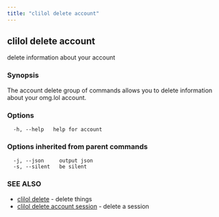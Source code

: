 ```yaml
---
title: "clilol delete account"
---
```

## clilol delete account

delete information about your account

### Synopsis

The account delete group of commands allows you to delete information about your omg.lol account.

### Options

```
  -h, --help   help for account
```

### Options inherited from parent commands

```
  -j, --json     output json
  -s, --silent   be silent
```

### SEE ALSO

* [clilol delete](clilol_delete.md)	 - delete things
* [clilol delete account session](clilol_delete_account_session.md)	 - delete a session

